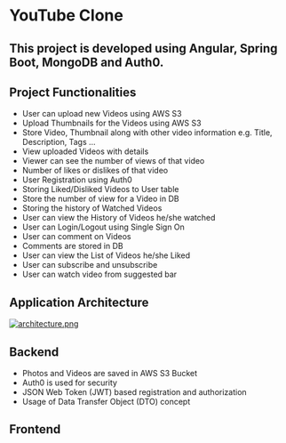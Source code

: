 # YouTube Clone 
## This project is developed using Angular, Spring Boot, MongoDB and Auth0.

## Project Functionalities
* User can upload new Videos using AWS S3
* Upload Thumbnails for the Videos using AWS S3
* Store Video, Thumbnail along with other video information e.g. Title, Description, Tags ...
* View uploaded Videos with details
* Viewer can see the number of views of that video
* Number of likes or dislikes of that video
* User Registration using Auth0
* Storing Liked/Disliked Videos to User table
* Store the number of view for a Video in DB
* Storing the history of Watched Videos
* User can view the History of Videos he/she watched
* User can Login/Logout using Single Sign On
* User can comment on Videos
* Comments are stored in DB
* User can view the List of Videos he/she Liked
* User can subscribe and unsubscribe 
* User can watch video from suggested bar

## Application Architecture

  [![architecture.png](https://i.postimg.cc/3JQPZJFG/architecture.png)](https://postimg.cc/rzgnVTby)


## Backend
* Photos and Videos are saved in AWS S3 Bucket
* Auth0 is used for security
* JSON Web Token (JWT) based registration and authorization
* Usage of Data Transfer Object (DTO) concept


## Frontend
 
 

